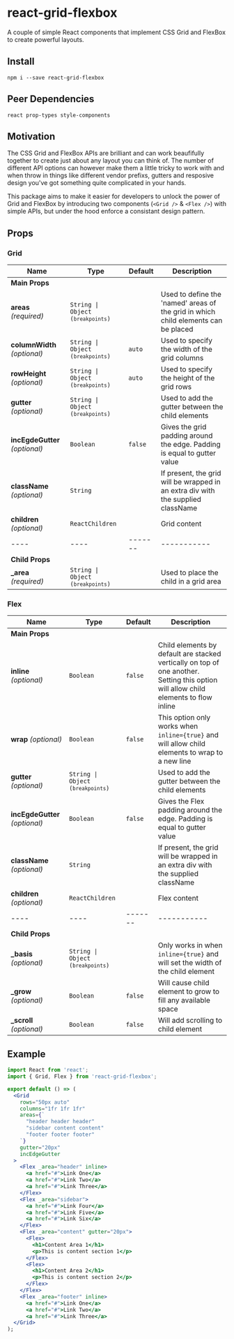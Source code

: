# react-grid-flexbox
A couple of simple React components that implement CSS Grid and FlexBox to create powerful layouts.

## Install
```
npm i --save react-grid-flexbox
```

## Peer Dependencies
```
react prop-types style-components
```

## Motivation
The CSS Grid and FlexBox APIs are brilliant and can work beaufifully together to create just about any layout you can think of.
The number of different API options can however make them a little tricky to work with and when throw in things like different vendor prefixs, gutters and resposive design you've got something quite complicated in your hands.

This package aims to make it easier for developers to unlock the power of Grid and FlexBox by introducing two components (`<Grid />` & `<Flex />`) with simple APIs, but under the hood enforce a consistant design pattern.


## Props

### Grid
|Name|Type|Default|Description|
|----|----|-------|-----------|
| **Main Props** | | | |
| **areas** *(required)* |  <code>String &#124; Object (`breakpoints`)</code>  |  | Used to define the 'named' areas of the grid in which child elements can be placed |
| **columnWidth** *(optional)* |  <code>String &#124; Object (`breakpoints`)</code>  | `auto` | Used to specify the width of the grid columns |
| **rowHeight** *(optional)* |  <code>String &#124; Object (`breakpoints`)</code>  | `auto` | Used to specify the height of the grid rows |
| **gutter** *(optional)* |  <code>String &#124; Object (`breakpoints`)</code>  |  | Used to add the gutter between the child elements |
| **incEgdeGutter** *(optional)* |  <code>Boolean</code>  | `false` | Gives the grid padding around the edge. Padding is equal to gutter value |
| **className** *(optional)* |  <code>String</code>  |  | If present, the grid will be wrapped in an extra div with the supplied className |
| **children** *(optional)* | <code>ReactChildren</code>  |  | Grid content |
|----|----|-------|-----------|
| **Child Props** | | | |
| **_area** *(required)* |  <code>String &#124; Object (`breakpoints`)</code>  |  | Used to place the child in a grid area |

### Flex
|Name|Type|Default|Description|
|----|----|-------|-----------|
| **Main Props** | | | |
| **inline** *(optional)* | <code>Boolean</code> | `false` | Child elements by default are stacked vertically on top of one another. Setting this option will allow child elements to flow inline |
| **wrap** *(optional)* | <code>Boolean</code> | `false` | This option only works when `inline={true}` and will allow child elements to wrap to a new line |
| **gutter** *(optional)* |  <code>String &#124; Object (`breakpoints`)</code>  |  | Used to add the gutter between the child elements |
| **incEgdeGutter** *(optional)* |  <code>Boolean</code>  | `false` | Gives the Flex padding around the edge. Padding is equal to gutter value |
| **className** *(optional)* |  <code>String</code>  |  | If present, the grid will be wrapped in an extra div with the supplied className |
| **children** *(optional)* | <code>ReactChildren</code>  |  | Flex content |
|----|----|-------|-----------|
| **Child Props** | | | |
| **_basis** *(optional)* |  <code>String &#124; Object (`breakpoints`)</code>  | | Only works in when `inline={true}` and will set the width of the child element |
| **_grow** *(optional)* |  <code>Boolean</code>  | `false` | Will cause child element to grow to fill any available space |
| **_scroll** *(optional)* |  <code>Boolean</code>  | `false` | Will add scrolling to child element |



## Example

```jsx
import React from 'react';
import { Grid, Flex } from 'react-grid-flexbox';

export default () => (
  <Grid
    rows="50px auto"
    columns="1fr 1fr 1fr"
    areas={`
      "header header header"
      "sidebar content content"
      "footer footer footer"
    `}
    gutter="20px"
    incEdgeGutter
  >
    <Flex _area="header" inline>
      <a href="#">Link One</a>
      <a href="#">Link Two</a>
      <a href="#">Link Three</a>
    </Flex>
    <Flex _area="sidebar">
      <a href="#">Link Four</a>
      <a href="#">Link Five</a>
      <a href="#">Link Six</a>
    </Flex>
    <Flex _area="content" gutter="20px">
      <Flex>
        <h1>Content Area 1</h1>
        <p>This is content section 1</p>
      </Flex>
      <Flex>
        <h1>Content Area 2</h1>
        <p>This is content section 2</p>
      </Flex>
    </Flex>
    <Flex _area="footer" inline>
      <a href="#">Link One</a>
      <a href="#">Link Two</a>
      <a href="#">Link Three</a>
  </Grid>
);
```